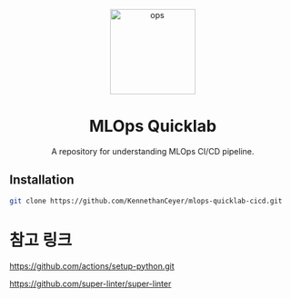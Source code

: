 <p align="center"><img width="150" src="./assets/mlops.png" alt="ops" /></p>
<h1 align="center">MLOps Quicklab</h1>
<p align="center">A repository for understanding MLOps CI/CD pipeline.</p>

## Installation

```bash
git clone https://github.com/KennethanCeyer/mlops-quicklab-cicd.git
```

# 참고 링크
https://github.com/actions/setup-python.git

https://github.com/super-linter/super-linter
